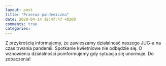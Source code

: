 ```yaml
---
layout: post
title: "Przerwa pandemiczna"
date: 2020-04-14 18:47:47 +0200
comments: true
categories: 
---
```

Z przykrością informujemy, że zawieszamy działalność naszego JUG-a na czas trwania pandemii. Spotkanie kwietniowe nie odbędzie się. O wznowieniu działalności poinformujemy gdy sytuacja się unormuje. Do zobaczenia!